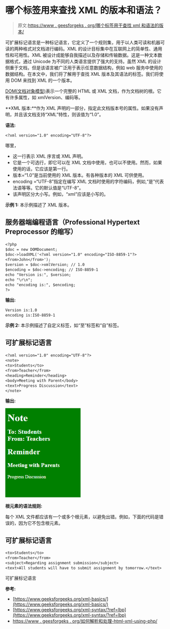 # 哪个标签用来查找 XML 的版本和语法？

> 原文:[https://www . geesforgeks . org/哪个标签用于查找 xml 和语法的版本/](https://www.geeksforgeeks.org/which-tag-is-used-to-find-the-version-of-xml-and-syntax/)

可扩展标记语言是一种标记语言，它定义了一个规则集，用于以人类可读和机器可读的两种格式对文档进行编码。XML 的设计目标集中在互联网上的简单性、通用性和可用性。XML 被设计成能够自我描述以及存储和传输数据。这是一种文本数据格式，通过 Unicode 为不同的人类语言提供了强大的支持。虽然 XML 的设计侧重于文档，但是该语言被广泛用于表示任意数据结构，例如 web 服务中使用的数据结构。在本文中，我们将了解用于查找 XML 版本及其语法的标签。我们将使用 DOM 来找到 XML 的一个版本。

[DOM(文档对象模型)](https://www.geeksforgeeks.org/dom-document-object-model/)表示一个完整的 HTML 或 XML 文档，作为文档树的根。它有许多属性，如 xmlVersion、编码等。

**XML 版本:**作为 XML 声明的一部分，指定此文档版本号的属性。如果没有声明，并且该文档支持“XML”特性，则该值为“1.0”。

**语法:**

```htmlhtml
<?xml version="1.0" encoding="UTF-8"?>
```

哪里，

*   这一行表示 XML 序言或 XML 声明。
*   它是一个可选行，即它可以在 XML 文档中使用，也可以不使用。然而，如果使用的话，它应该是第一行。
*   版本=“1.0”是当前使用的 XML 版本。有各种版本的 XML 可供使用。
*   encoding =“UTF-8”指定在编写 XML 文档时使用的字符编码，例如,“是”代表法语等等。它的默认值是“UTF-8”。
*   该声明区分大小写。例如，“xml”应该是小写的。

**示例 1:** 本示例描述了 XML 版本。

## 服务器端编程语言（Professional Hypertext Preprocessor 的缩写）

```htmlhtml
<?php
$doc = new DOMDocument;
$doc->loadXML('<?xml version="1.0" encoding="ISO-8859-1"?><from>John</from>');
$version = $doc->xmlVersion; // 1.0
$encoding = $doc->encoding; // ISO-8859-1
echo "Version is:", $version;
echo "\r\n";
echo "encoding is:", $encoding;
?>
```

**输出:**

```htmlhtml
Version is:1.0
encoding is:ISO-8859-1
```

**示例 2:** 本示例描述了自定义标签，如“至”标签和“自”标签。

## 可扩展标记语言

```htmlhtml
<?xml version="1.0" encoding="UTF-8"?>
<note>
<to>Students</to>
<from>Teacher</from>
<heading>Reminder</heading>
<body>Meeting with Parent</body>
<text>Progress Discussion</text>
</note>
```

**输出:**

![](img/de30e76f1e4f21dbfbb0815722bd1ca4.png)

**根元素的语法规则:**

每个 XML 文件都应该有一个或多个根元素，以避免出错。例如，下面的代码是错误的，因为它不包含根元素。

## 可扩展标记语言

```htmlhtml
<to>Students</to>
<from>Teacher</from>
<subject>Regarding assignment submission</subject>
<text>All students will have to submit assignment by tomorrow.</text>
```

可扩展标记语言

**参考:**

*   [https://www.geeksforgeeks.org/xml-basics/](https://www.geeksforgeeks.org/xml-basics/)
*   [https://www.geeksforgeeks.org/xml-syntax/?ref=lbp](https://www.geeksforgeeks.org/xml-syntax/?ref=lbp)
*   [https://www . geesforgeks . org/如何解析和处理-html-xml-using-php/](https://www.geeksforgeeks.org/how-to-parse-and-process-html-xml-using-php/)